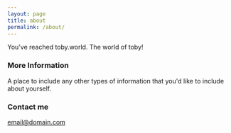```yaml
---
layout: page
title: about
permalink: /about/
---
```


You've reached toby.world. The world of toby!

### More Information

A place to include any other types of information that you'd like to include about yourself.

### Contact me

[email@domain.com](mailto:email@domain.com)